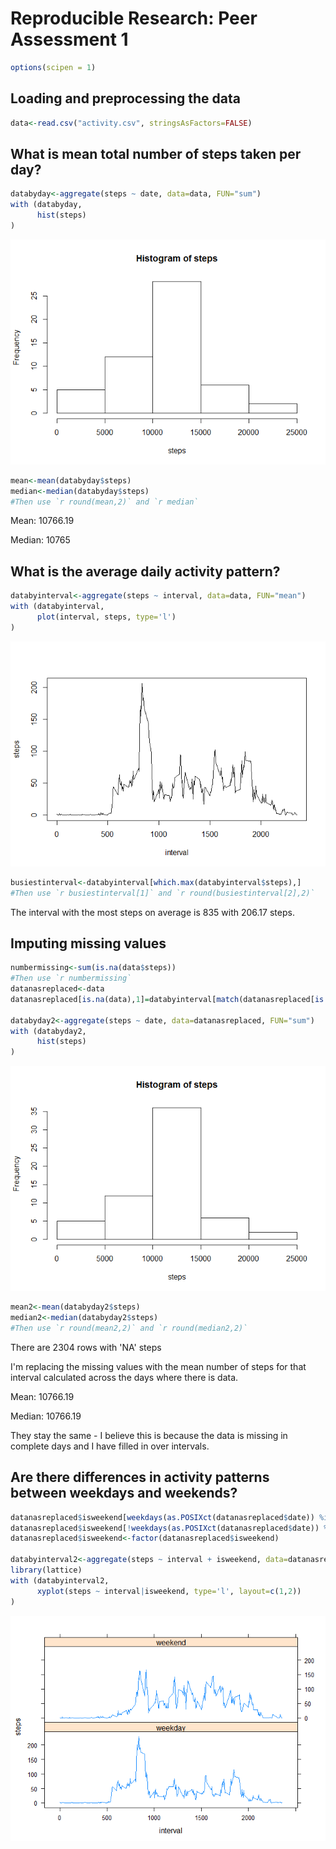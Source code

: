 # Reproducible Research: Peer Assessment 1

```r
options(scipen = 1)
```

## Loading and preprocessing the data


```r
data<-read.csv("activity.csv", stringsAsFactors=FALSE)
```

## What is mean total number of steps taken per day?


```r
databyday<-aggregate(steps ~ date, data=data, FUN="sum")
with (databyday,
      hist(steps)
)
```

![](PA1_template_files/figure-html/meantotal-1.png) 

```r
mean<-mean(databyday$steps)
median<-median(databyday$steps)
#Then use `r round(mean,2)` and `r median`
```

Mean: 10766.19

Median: 10765

## What is the average daily activity pattern?


```r
databyinterval<-aggregate(steps ~ interval, data=data, FUN="mean")
with (databyinterval,
      plot(interval, steps, type='l')
)
```

![](PA1_template_files/figure-html/acrossdays-1.png) 

```r
busiestinterval<-databyinterval[which.max(databyinterval$steps),]
#Then use `r busiestinterval[1]` and `r round(busiestinterval[2],2)`
```

The interval with the most steps on average is 835 with 206.17 steps.

## Imputing missing values


```r
numbermissing<-sum(is.na(data$steps))
#Then use `r numbermissing`
datanasreplaced<-data
datanasreplaced[is.na(data),1]=databyinterval[match(datanasreplaced[is.na(datanasreplaced$steps),3],databyinterval[,1]),2]

databyday2<-aggregate(steps ~ date, data=datanasreplaced, FUN="sum")
with (databyday2,
      hist(steps)
)
```

![](PA1_template_files/figure-html/missingvals-1.png) 

```r
mean2<-mean(databyday2$steps)
median2<-median(databyday2$steps)
#Then use `r round(mean2,2)` and `r round(median2,2)`
```

There are 2304 rows with 'NA' steps

I'm replacing the missing values with the mean number of steps for that interval calculated across the days where there is data.

Mean: 10766.19

Median: 10766.19

They stay the same - I believe this is because the data is missing in complete days and I have filled in over intervals.

## Are there differences in activity patterns between weekdays and weekends?


```r
datanasreplaced$isweekend[weekdays(as.POSIXct(datanasreplaced$date)) %in% c("Monday","Tuesday","Wednesday","Thursday","Friday")]<-"weekday"
datanasreplaced$isweekend[!weekdays(as.POSIXct(datanasreplaced$date)) %in% c("Monday","Tuesday","Wednesday","Thursday","Friday")]<-"weekend"
datanasreplaced$isweekend<-factor(datanasreplaced$isweekend)

databyinterval2<-aggregate(steps ~ interval + isweekend, data=datanasreplaced, FUN="mean")
library(lattice)
with (databyinterval2,
      xyplot(steps ~ interval|isweekend, type='l', layout=c(1,2))
)
```

![](PA1_template_files/figure-html/dayofweek-1.png) 
